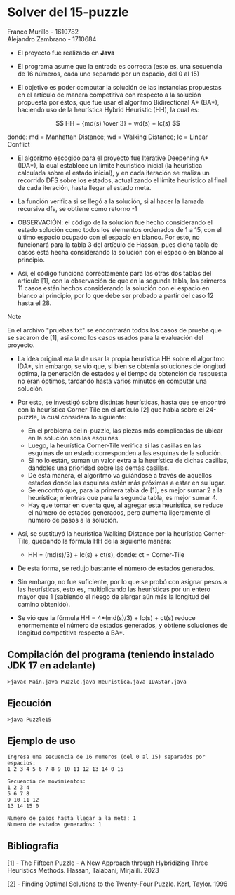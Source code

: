 # Solver del 15-puzzle

Franco Murillo - 1610782  
Alejandro Zambrano - 1710684

- El proyecto fue realizado en **Java**

- El programa asume que la entrada es correcta (esto es, una secuencia de 16 números, cada uno separado por un espacio, del 0 al 15)

- El objetivo es poder computar la solución de las instancias propuestas en el artículo  de manera competitiva con respecto a la solución propuesta por éstos, que fue usar el algoritmo Bidirectional A* (BA*), haciendo uso de la heurística Hybrid Heuristic (HH), la cual es:  

```math
    HH = {md(s) \over 3} + wd(s) + lc(s)    
```
donde:  md = Manhattan Distance; wd = Walking Distance; lc = Linear Conflict

- El algoritmo escogido para el proyecto fue Iterative Deepening A* (IDA*), la cual establece un límite heurístico inicial (la heurística calculada sobre el estado inicial), y en cada iteración se realiza un recorrido DFS sobre los estados, actualizando el límite heurístico al final de cada iteración, hasta llegar al estado meta.

- La función verifica si se llegó a la solución, si al hacer la llamada recursiva dfs, se obtiene como retorno -1 

- OBSERVACIÓN: el código de la solución fue hecho considerando el estado solución como todos los elementos ordenados de 1 a 15, con el último espacio ocupado con el espacio en blanco. Por esto, no funcionará para la tabla 3 del artículo de Hassan, pues dicha tabla de casos está hecha considerando la solución con el espacio en blanco al principio. 

- Así, el código funciona correctamente para las otras dos tablas del artículo [1], con la observación de que en la segunda tabla, los primeros 11 casos están hechos considerando la solución con el espacio en blanco al principio, por lo que debe ser probado a partir del caso 12 hasta el 28.

>[!NOTE]
> En el archivo "pruebas.txt" se encontrarán todos los casos de prueba que se sacaron de [1], así como los casos usados para la evaluación del proyecto.
 
- La idea original era la de usar la propia heurística HH sobre el algoritmo IDA*, sin embargo, se vió que, si bien se obtenía soluciones de longitud óptima, la generación de estados y el tiempo de obtención de respuesta no eran óptimos, tardando hasta varios minutos en computar una solución. 

- Por esto, se investigó sobre distintas heurísticas, hasta que se encontró con la heurística Corner-Tile en el artículo [2] que habla sobre el 24-puzzle, la cual considera lo siguiente:

    - En el problema del n-puzzle, las piezas más complicadas de ubicar en la solución son las esquinas.
    - Luego, la heurística Corner-Tile verifica si las casillas en las esquinas de un estado corresponden a las esquinas de la solución.
    - Si no lo están, suman un valor extra a la heurística de dichas casillas, dándoles una prioridad sobre las demás casillas.
    - De esta manera, el algoritmo va guiándose a través de aquellos estados donde las esquinas estén más próximas a estar en su lugar.
    - Se encontró que, para la primera tabla de [1], es mejor sumar 2 a la heurística; mientras que para la segunda tabla, es mejor sumar 4.
    - Hay que tomar en cuenta que, al agregar esta heurística, se reduce el número de estados generados, pero aumenta ligeramente el número de pasos a la solución.

- Así, se sustituyó la heurística Walking Distance por la heurística Corner-Tile, quedando la fórmula HH de la siguiente manera:
    
    - HH = (md(s)/3) + lc(s) + ct(s), donde: ct = Corner-Tile

- De esta forma, se redujo bastante el número de estados generados. 

- Sin embargo, no fue suficiente, por lo que se probó con asignar pesos a las heurísticas, esto es, multiplicando las heurísticas por un entero mayor que 1 (sabiendo el riesgo de alargar aún más la longitud del camino obtenido). 

- Se vió que la fórmula HH = 4*(md(s)/3) + lc(s) + ct(s) reduce enormemente el número de estados generados, y obtiene soluciones de longitud competitiva respecto a BA*.


## Compilación del programa (teniendo instalado JDK 17 en adelante)

```
>javac Main.java Puzzle.java Heuristica.java IDAStar.java
```


## Ejecución 

```
>java Puzzle15
```

## Ejemplo de uso

```
Ingresa una secuencia de 16 numeros (del 0 al 15) separados por espacios:
1 2 3 4 5 6 7 8 9 10 11 12 13 14 0 15

Secuencia de movimientos:
1 2 3 4
5 6 7 8
9 10 11 12
13 14 15 0

Numero de pasos hasta llegar a la meta: 1
Numero de estados generados: 1
```

## Bibliografía

[1] - The Fifteen Puzzle - A New Approach through Hybridizing Three Heuristics Methods. Hassan, Talabani, Mirjalili. 2023

[2] - Finding Optimal Solutions to the Twenty-Four Puzzle. Korf, Taylor. 1996
